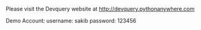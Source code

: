 Please visit the Devquery website at http://devquery.pythonanywhere.com

Demo Account:
username: sakib
password: 123456
